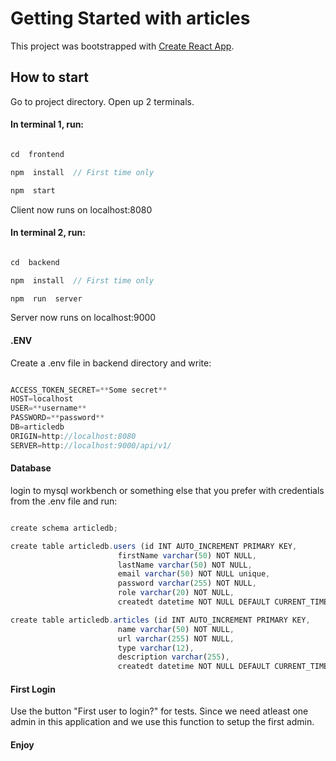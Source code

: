 # Getting Started with articles

This project was bootstrapped with [Create React App](https://github.com/facebook/create-react-app).


## How to start

Go to project directory.
Open up 2 terminals.


#### In terminal 1, run:

```js

cd  frontend

npm  install  // First time only

npm  start

```
Client now runs on localhost:8080


#### In terminal 2, run:
  
```js

cd  backend

npm  install  // First time only

npm  run  server

```
Server now runs on localhost:9000



#### .ENV

Create a .env file in backend directory and write:

```js

ACCESS_TOKEN_SECRET=**Some secret**
HOST=localhost
USER=**username**
PASSWORD=**password**
DB=articledb
ORIGIN=http://localhost:8080
SERVER=http://localhost:9000/api/v1/

```

#### Database

login to mysql workbench or something else that you prefer with credentials from the .env file and run:

```js

create schema articledb;

create table articledb.users (id INT AUTO_INCREMENT PRIMARY KEY,
						firstName varchar(50) NOT NULL,
						lastName varchar(50) NOT NULL,
						email varchar(50) NOT NULL unique,
						password varchar(255) NOT NULL,
						role varchar(20) NOT NULL,
						createdt datetime NOT NULL DEFAULT CURRENT_TIMESTAMP);

create table articledb.articles (id INT AUTO_INCREMENT PRIMARY KEY,
						name varchar(50) NOT NULL,
						url varchar(255) NOT NULL,
						type varchar(12),
						description varchar(255),
						createdt datetime NOT NULL DEFAULT CURRENT_TIMESTAMP);

```



#### First Login

Use the button "First user to login?" for tests.
Since we need atleast one admin in this application and we use this function to setup the first admin.


#### Enjoy